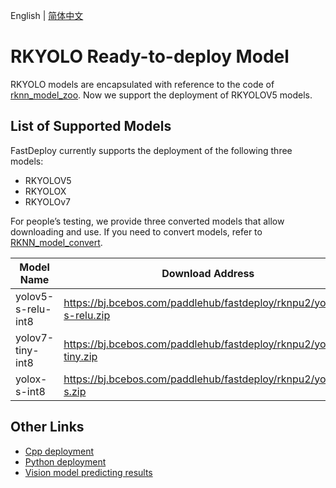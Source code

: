 English | [简体中文](README_CN.md)

# RKYOLO Ready-to-deploy Model

RKYOLO models are encapsulated with reference to the code of [rknn_model_zoo](https://github.com/airockchip/rknn_model_zoo/tree/main/models/CV/object_detection/yolo). Now we support the deployment of RKYOLOV5 models. 

## List of Supported Models

FastDeploy currently supports the deployment of the following three models: 

- RKYOLOV5
- RKYOLOX
- RKYOLOv7

For people’s testing, we provide three converted models that allow downloading and use. If you need to convert models, refer to [RKNN_model_convert](https://github.com/airockchip/rknn_model_zoo/tree/main/models/CV/object_detection/yolo/RKNN_model_convert).

| Model Name           | Download Address                                                     |
| ------------------ | ------------------------------------------------------------ |
| yolov5-s-relu-int8 | https://bj.bcebos.com/paddlehub/fastdeploy/rknpu2/yolov5-s-relu.zip |
| yolov7-tiny-int8   | https://bj.bcebos.com/paddlehub/fastdeploy/rknpu2/yolov7-tiny.zip |
| yolox-s-int8       | https://bj.bcebos.com/paddlehub/fastdeploy/rknpu2/yolox-s.zip |


## Other Links
- [Cpp deployment](./cpp)
- [Python deployment](./python)
- [Vision model predicting results](../../../../docs/api/vision_results/)
